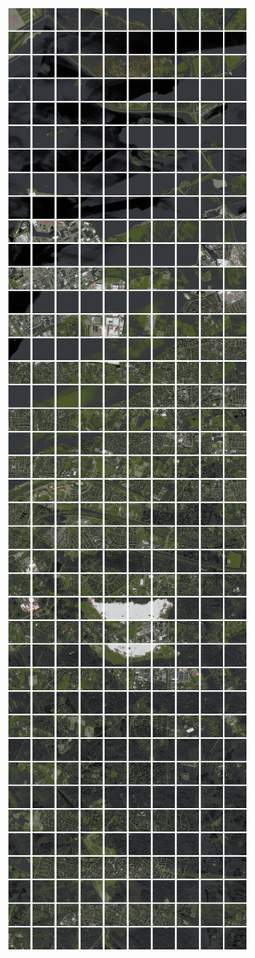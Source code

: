 <html>
<div>
<img src="https://github.com/HakkaTjakka/NL_TILE_MAP/blob/main/18/628/-1050/r.6280.-10500.png" height="44" width="44">
<img src="https://github.com/HakkaTjakka/NL_TILE_MAP/blob/main/18/628/-1050/r.6281.-10500.png" height="44" width="44">
<img src="https://github.com/HakkaTjakka/NL_TILE_MAP/blob/main/18/628/-1050/r.6282.-10500.png" height="44" width="44">
<img src="https://github.com/HakkaTjakka/NL_TILE_MAP/blob/main/18/628/-1050/r.6283.-10500.png" height="44" width="44">
<img src="https://github.com/HakkaTjakka/NL_TILE_MAP/blob/main/18/628/-1050/r.6284.-10500.png" height="44" width="44">
<img src="https://github.com/HakkaTjakka/NL_TILE_MAP/blob/main/18/628/-1050/r.6285.-10500.png" height="44" width="44">
<img src="https://github.com/HakkaTjakka/NL_TILE_MAP/blob/main/18/628/-1050/r.6286.-10500.png" height="44" width="44">
<img src="https://github.com/HakkaTjakka/NL_TILE_MAP/blob/main/18/628/-1050/r.6287.-10500.png" height="44" width="44">
<img src="https://github.com/HakkaTjakka/NL_TILE_MAP/blob/main/18/628/-1050/r.6288.-10500.png" height="44" width="44">
<img src="https://github.com/HakkaTjakka/NL_TILE_MAP/blob/main/18/628/-1050/r.6289.-10500.png" height="44" width="44">
<img src="https://github.com/HakkaTjakka/NL_TILE_MAP/blob/main/18/629/-1050/r.6290.-10500.png" height="44" width="44">
<img src="https://github.com/HakkaTjakka/NL_TILE_MAP/blob/main/18/629/-1050/r.6291.-10500.png" height="44" width="44">
<img src="https://github.com/HakkaTjakka/NL_TILE_MAP/blob/main/18/629/-1050/r.6292.-10500.png" height="44" width="44">
<img src="https://github.com/HakkaTjakka/NL_TILE_MAP/blob/main/18/629/-1050/r.6293.-10500.png" height="44" width="44">
<img src="https://github.com/HakkaTjakka/NL_TILE_MAP/blob/main/18/629/-1050/r.6294.-10500.png" height="44" width="44">
<img src="https://github.com/HakkaTjakka/NL_TILE_MAP/blob/main/18/629/-1050/r.6295.-10500.png" height="44" width="44">
<img src="https://github.com/HakkaTjakka/NL_TILE_MAP/blob/main/18/629/-1050/r.6296.-10500.png" height="44" width="44">
<img src="https://github.com/HakkaTjakka/NL_TILE_MAP/blob/main/18/629/-1050/r.6297.-10500.png" height="44" width="44">
<img src="https://github.com/HakkaTjakka/NL_TILE_MAP/blob/main/18/629/-1050/r.6298.-10500.png" height="44" width="44">
<img src="https://github.com/HakkaTjakka/NL_TILE_MAP/blob/main/18/629/-1050/r.6299.-10500.png" height="44" width="44">
<br>
<img src="https://github.com/HakkaTjakka/NL_TILE_MAP/blob/main/18/628/-1050/r.6280.-10499.png" height="44" width="44">
<img src="https://github.com/HakkaTjakka/NL_TILE_MAP/blob/main/18/628/-1050/r.6281.-10499.png" height="44" width="44">
<img src="https://github.com/HakkaTjakka/NL_TILE_MAP/blob/main/18/628/-1050/r.6282.-10499.png" height="44" width="44">
<img src="https://github.com/HakkaTjakka/NL_TILE_MAP/blob/main/18/628/-1050/r.6283.-10499.png" height="44" width="44">
<img src="https://github.com/HakkaTjakka/NL_TILE_MAP/blob/main/18/628/-1050/r.6284.-10499.png" height="44" width="44">
<img src="https://github.com/HakkaTjakka/NL_TILE_MAP/blob/main/18/628/-1050/r.6285.-10499.png" height="44" width="44">
<img src="https://github.com/HakkaTjakka/NL_TILE_MAP/blob/main/18/628/-1050/r.6286.-10499.png" height="44" width="44">
<img src="https://github.com/HakkaTjakka/NL_TILE_MAP/blob/main/18/628/-1050/r.6287.-10499.png" height="44" width="44">
<img src="https://github.com/HakkaTjakka/NL_TILE_MAP/blob/main/18/628/-1050/r.6288.-10499.png" height="44" width="44">
<img src="https://github.com/HakkaTjakka/NL_TILE_MAP/blob/main/18/628/-1050/r.6289.-10499.png" height="44" width="44">
<img src="https://github.com/HakkaTjakka/NL_TILE_MAP/blob/main/18/629/-1050/r.6290.-10499.png" height="44" width="44">
<img src="https://github.com/HakkaTjakka/NL_TILE_MAP/blob/main/18/629/-1050/r.6291.-10499.png" height="44" width="44">
<img src="https://github.com/HakkaTjakka/NL_TILE_MAP/blob/main/18/629/-1050/r.6292.-10499.png" height="44" width="44">
<img src="https://github.com/HakkaTjakka/NL_TILE_MAP/blob/main/18/629/-1050/r.6293.-10499.png" height="44" width="44">
<img src="https://github.com/HakkaTjakka/NL_TILE_MAP/blob/main/18/629/-1050/r.6294.-10499.png" height="44" width="44">
<img src="https://github.com/HakkaTjakka/NL_TILE_MAP/blob/main/18/629/-1050/r.6295.-10499.png" height="44" width="44">
<img src="https://github.com/HakkaTjakka/NL_TILE_MAP/blob/main/18/629/-1050/r.6296.-10499.png" height="44" width="44">
<img src="https://github.com/HakkaTjakka/NL_TILE_MAP/blob/main/18/629/-1050/r.6297.-10499.png" height="44" width="44">
<img src="https://github.com/HakkaTjakka/NL_TILE_MAP/blob/main/18/629/-1050/r.6298.-10499.png" height="44" width="44">
<img src="https://github.com/HakkaTjakka/NL_TILE_MAP/blob/main/18/629/-1050/r.6299.-10499.png" height="44" width="44">
<br>
<img src="https://github.com/HakkaTjakka/NL_TILE_MAP/blob/main/18/628/-1050/r.6280.-10498.png" height="44" width="44">
<img src="https://github.com/HakkaTjakka/NL_TILE_MAP/blob/main/18/628/-1050/r.6281.-10498.png" height="44" width="44">
<img src="https://github.com/HakkaTjakka/NL_TILE_MAP/blob/main/18/628/-1050/r.6282.-10498.png" height="44" width="44">
<img src="https://github.com/HakkaTjakka/NL_TILE_MAP/blob/main/18/628/-1050/r.6283.-10498.png" height="44" width="44">
<img src="https://github.com/HakkaTjakka/NL_TILE_MAP/blob/main/18/628/-1050/r.6284.-10498.png" height="44" width="44">
<img src="https://github.com/HakkaTjakka/NL_TILE_MAP/blob/main/18/628/-1050/r.6285.-10498.png" height="44" width="44">
<img src="https://github.com/HakkaTjakka/NL_TILE_MAP/blob/main/18/628/-1050/r.6286.-10498.png" height="44" width="44">
<img src="https://github.com/HakkaTjakka/NL_TILE_MAP/blob/main/18/628/-1050/r.6287.-10498.png" height="44" width="44">
<img src="https://github.com/HakkaTjakka/NL_TILE_MAP/blob/main/18/628/-1050/r.6288.-10498.png" height="44" width="44">
<img src="https://github.com/HakkaTjakka/NL_TILE_MAP/blob/main/18/628/-1050/r.6289.-10498.png" height="44" width="44">
<img src="https://github.com/HakkaTjakka/NL_TILE_MAP/blob/main/18/629/-1050/r.6290.-10498.png" height="44" width="44">
<img src="https://github.com/HakkaTjakka/NL_TILE_MAP/blob/main/18/629/-1050/r.6291.-10498.png" height="44" width="44">
<img src="https://github.com/HakkaTjakka/NL_TILE_MAP/blob/main/18/629/-1050/r.6292.-10498.png" height="44" width="44">
<img src="https://github.com/HakkaTjakka/NL_TILE_MAP/blob/main/18/629/-1050/r.6293.-10498.png" height="44" width="44">
<img src="https://github.com/HakkaTjakka/NL_TILE_MAP/blob/main/18/629/-1050/r.6294.-10498.png" height="44" width="44">
<img src="https://github.com/HakkaTjakka/NL_TILE_MAP/blob/main/18/629/-1050/r.6295.-10498.png" height="44" width="44">
<img src="https://github.com/HakkaTjakka/NL_TILE_MAP/blob/main/18/629/-1050/r.6296.-10498.png" height="44" width="44">
<img src="https://github.com/HakkaTjakka/NL_TILE_MAP/blob/main/18/629/-1050/r.6297.-10498.png" height="44" width="44">
<img src="https://github.com/HakkaTjakka/NL_TILE_MAP/blob/main/18/629/-1050/r.6298.-10498.png" height="44" width="44">
<img src="https://github.com/HakkaTjakka/NL_TILE_MAP/blob/main/18/629/-1050/r.6299.-10498.png" height="44" width="44">
<br>
<img src="https://github.com/HakkaTjakka/NL_TILE_MAP/blob/main/18/628/-1050/r.6280.-10497.png" height="44" width="44">
<img src="https://github.com/HakkaTjakka/NL_TILE_MAP/blob/main/18/628/-1050/r.6281.-10497.png" height="44" width="44">
<img src="https://github.com/HakkaTjakka/NL_TILE_MAP/blob/main/18/628/-1050/r.6282.-10497.png" height="44" width="44">
<img src="https://github.com/HakkaTjakka/NL_TILE_MAP/blob/main/18/628/-1050/r.6283.-10497.png" height="44" width="44">
<img src="https://github.com/HakkaTjakka/NL_TILE_MAP/blob/main/18/628/-1050/r.6284.-10497.png" height="44" width="44">
<img src="https://github.com/HakkaTjakka/NL_TILE_MAP/blob/main/18/628/-1050/r.6285.-10497.png" height="44" width="44">
<img src="https://github.com/HakkaTjakka/NL_TILE_MAP/blob/main/18/628/-1050/r.6286.-10497.png" height="44" width="44">
<img src="https://github.com/HakkaTjakka/NL_TILE_MAP/blob/main/18/628/-1050/r.6287.-10497.png" height="44" width="44">
<img src="https://github.com/HakkaTjakka/NL_TILE_MAP/blob/main/18/628/-1050/r.6288.-10497.png" height="44" width="44">
<img src="https://github.com/HakkaTjakka/NL_TILE_MAP/blob/main/18/628/-1050/r.6289.-10497.png" height="44" width="44">
<img src="https://github.com/HakkaTjakka/NL_TILE_MAP/blob/main/18/629/-1050/r.6290.-10497.png" height="44" width="44">
<img src="https://github.com/HakkaTjakka/NL_TILE_MAP/blob/main/18/629/-1050/r.6291.-10497.png" height="44" width="44">
<img src="https://github.com/HakkaTjakka/NL_TILE_MAP/blob/main/18/629/-1050/r.6292.-10497.png" height="44" width="44">
<img src="https://github.com/HakkaTjakka/NL_TILE_MAP/blob/main/18/629/-1050/r.6293.-10497.png" height="44" width="44">
<img src="https://github.com/HakkaTjakka/NL_TILE_MAP/blob/main/18/629/-1050/r.6294.-10497.png" height="44" width="44">
<img src="https://github.com/HakkaTjakka/NL_TILE_MAP/blob/main/18/629/-1050/r.6295.-10497.png" height="44" width="44">
<img src="https://github.com/HakkaTjakka/NL_TILE_MAP/blob/main/18/629/-1050/r.6296.-10497.png" height="44" width="44">
<img src="https://github.com/HakkaTjakka/NL_TILE_MAP/blob/main/18/629/-1050/r.6297.-10497.png" height="44" width="44">
<img src="https://github.com/HakkaTjakka/NL_TILE_MAP/blob/main/18/629/-1050/r.6298.-10497.png" height="44" width="44">
<img src="https://github.com/HakkaTjakka/NL_TILE_MAP/blob/main/18/629/-1050/r.6299.-10497.png" height="44" width="44">
<br>
<img src="https://github.com/HakkaTjakka/NL_TILE_MAP/blob/main/18/628/-1050/r.6280.-10496.png" height="44" width="44">
<img src="https://github.com/HakkaTjakka/NL_TILE_MAP/blob/main/18/628/-1050/r.6281.-10496.png" height="44" width="44">
<img src="https://github.com/HakkaTjakka/NL_TILE_MAP/blob/main/18/628/-1050/r.6282.-10496.png" height="44" width="44">
<img src="https://github.com/HakkaTjakka/NL_TILE_MAP/blob/main/18/628/-1050/r.6283.-10496.png" height="44" width="44">
<img src="https://github.com/HakkaTjakka/NL_TILE_MAP/blob/main/18/628/-1050/r.6284.-10496.png" height="44" width="44">
<img src="https://github.com/HakkaTjakka/NL_TILE_MAP/blob/main/18/628/-1050/r.6285.-10496.png" height="44" width="44">
<img src="https://github.com/HakkaTjakka/NL_TILE_MAP/blob/main/18/628/-1050/r.6286.-10496.png" height="44" width="44">
<img src="https://github.com/HakkaTjakka/NL_TILE_MAP/blob/main/18/628/-1050/r.6287.-10496.png" height="44" width="44">
<img src="https://github.com/HakkaTjakka/NL_TILE_MAP/blob/main/18/628/-1050/r.6288.-10496.png" height="44" width="44">
<img src="https://github.com/HakkaTjakka/NL_TILE_MAP/blob/main/18/628/-1050/r.6289.-10496.png" height="44" width="44">
<img src="https://github.com/HakkaTjakka/NL_TILE_MAP/blob/main/18/629/-1050/r.6290.-10496.png" height="44" width="44">
<img src="https://github.com/HakkaTjakka/NL_TILE_MAP/blob/main/18/629/-1050/r.6291.-10496.png" height="44" width="44">
<img src="https://github.com/HakkaTjakka/NL_TILE_MAP/blob/main/18/629/-1050/r.6292.-10496.png" height="44" width="44">
<img src="https://github.com/HakkaTjakka/NL_TILE_MAP/blob/main/18/629/-1050/r.6293.-10496.png" height="44" width="44">
<img src="https://github.com/HakkaTjakka/NL_TILE_MAP/blob/main/18/629/-1050/r.6294.-10496.png" height="44" width="44">
<img src="https://github.com/HakkaTjakka/NL_TILE_MAP/blob/main/18/629/-1050/r.6295.-10496.png" height="44" width="44">
<img src="https://github.com/HakkaTjakka/NL_TILE_MAP/blob/main/18/629/-1050/r.6296.-10496.png" height="44" width="44">
<img src="https://github.com/HakkaTjakka/NL_TILE_MAP/blob/main/18/629/-1050/r.6297.-10496.png" height="44" width="44">
<img src="https://github.com/HakkaTjakka/NL_TILE_MAP/blob/main/18/629/-1050/r.6298.-10496.png" height="44" width="44">
<img src="https://github.com/HakkaTjakka/NL_TILE_MAP/blob/main/18/629/-1050/r.6299.-10496.png" height="44" width="44">
<br>
<img src="https://github.com/HakkaTjakka/NL_TILE_MAP/blob/main/18/628/-1050/r.6280.-10495.png" height="44" width="44">
<img src="https://github.com/HakkaTjakka/NL_TILE_MAP/blob/main/18/628/-1050/r.6281.-10495.png" height="44" width="44">
<img src="https://github.com/HakkaTjakka/NL_TILE_MAP/blob/main/18/628/-1050/r.6282.-10495.png" height="44" width="44">
<img src="https://github.com/HakkaTjakka/NL_TILE_MAP/blob/main/18/628/-1050/r.6283.-10495.png" height="44" width="44">
<img src="https://github.com/HakkaTjakka/NL_TILE_MAP/blob/main/18/628/-1050/r.6284.-10495.png" height="44" width="44">
<img src="https://github.com/HakkaTjakka/NL_TILE_MAP/blob/main/18/628/-1050/r.6285.-10495.png" height="44" width="44">
<img src="https://github.com/HakkaTjakka/NL_TILE_MAP/blob/main/18/628/-1050/r.6286.-10495.png" height="44" width="44">
<img src="https://github.com/HakkaTjakka/NL_TILE_MAP/blob/main/18/628/-1050/r.6287.-10495.png" height="44" width="44">
<img src="https://github.com/HakkaTjakka/NL_TILE_MAP/blob/main/18/628/-1050/r.6288.-10495.png" height="44" width="44">
<img src="https://github.com/HakkaTjakka/NL_TILE_MAP/blob/main/18/628/-1050/r.6289.-10495.png" height="44" width="44">
<img src="https://github.com/HakkaTjakka/NL_TILE_MAP/blob/main/18/629/-1050/r.6290.-10495.png" height="44" width="44">
<img src="https://github.com/HakkaTjakka/NL_TILE_MAP/blob/main/18/629/-1050/r.6291.-10495.png" height="44" width="44">
<img src="https://github.com/HakkaTjakka/NL_TILE_MAP/blob/main/18/629/-1050/r.6292.-10495.png" height="44" width="44">
<img src="https://github.com/HakkaTjakka/NL_TILE_MAP/blob/main/18/629/-1050/r.6293.-10495.png" height="44" width="44">
<img src="https://github.com/HakkaTjakka/NL_TILE_MAP/blob/main/18/629/-1050/r.6294.-10495.png" height="44" width="44">
<img src="https://github.com/HakkaTjakka/NL_TILE_MAP/blob/main/18/629/-1050/r.6295.-10495.png" height="44" width="44">
<img src="https://github.com/HakkaTjakka/NL_TILE_MAP/blob/main/18/629/-1050/r.6296.-10495.png" height="44" width="44">
<img src="https://github.com/HakkaTjakka/NL_TILE_MAP/blob/main/18/629/-1050/r.6297.-10495.png" height="44" width="44">
<img src="https://github.com/HakkaTjakka/NL_TILE_MAP/blob/main/18/629/-1050/r.6298.-10495.png" height="44" width="44">
<img src="https://github.com/HakkaTjakka/NL_TILE_MAP/blob/main/18/629/-1050/r.6299.-10495.png" height="44" width="44">
<br>
<img src="https://github.com/HakkaTjakka/NL_TILE_MAP/blob/main/18/628/-1050/r.6280.-10494.png" height="44" width="44">
<img src="https://github.com/HakkaTjakka/NL_TILE_MAP/blob/main/18/628/-1050/r.6281.-10494.png" height="44" width="44">
<img src="https://github.com/HakkaTjakka/NL_TILE_MAP/blob/main/18/628/-1050/r.6282.-10494.png" height="44" width="44">
<img src="https://github.com/HakkaTjakka/NL_TILE_MAP/blob/main/18/628/-1050/r.6283.-10494.png" height="44" width="44">
<img src="https://github.com/HakkaTjakka/NL_TILE_MAP/blob/main/18/628/-1050/r.6284.-10494.png" height="44" width="44">
<img src="https://github.com/HakkaTjakka/NL_TILE_MAP/blob/main/18/628/-1050/r.6285.-10494.png" height="44" width="44">
<img src="https://github.com/HakkaTjakka/NL_TILE_MAP/blob/main/18/628/-1050/r.6286.-10494.png" height="44" width="44">
<img src="https://github.com/HakkaTjakka/NL_TILE_MAP/blob/main/18/628/-1050/r.6287.-10494.png" height="44" width="44">
<img src="https://github.com/HakkaTjakka/NL_TILE_MAP/blob/main/18/628/-1050/r.6288.-10494.png" height="44" width="44">
<img src="https://github.com/HakkaTjakka/NL_TILE_MAP/blob/main/18/628/-1050/r.6289.-10494.png" height="44" width="44">
<img src="https://github.com/HakkaTjakka/NL_TILE_MAP/blob/main/18/629/-1050/r.6290.-10494.png" height="44" width="44">
<img src="https://github.com/HakkaTjakka/NL_TILE_MAP/blob/main/18/629/-1050/r.6291.-10494.png" height="44" width="44">
<img src="https://github.com/HakkaTjakka/NL_TILE_MAP/blob/main/18/629/-1050/r.6292.-10494.png" height="44" width="44">
<img src="https://github.com/HakkaTjakka/NL_TILE_MAP/blob/main/18/629/-1050/r.6293.-10494.png" height="44" width="44">
<img src="https://github.com/HakkaTjakka/NL_TILE_MAP/blob/main/18/629/-1050/r.6294.-10494.png" height="44" width="44">
<img src="https://github.com/HakkaTjakka/NL_TILE_MAP/blob/main/18/629/-1050/r.6295.-10494.png" height="44" width="44">
<img src="https://github.com/HakkaTjakka/NL_TILE_MAP/blob/main/18/629/-1050/r.6296.-10494.png" height="44" width="44">
<img src="https://github.com/HakkaTjakka/NL_TILE_MAP/blob/main/18/629/-1050/r.6297.-10494.png" height="44" width="44">
<img src="https://github.com/HakkaTjakka/NL_TILE_MAP/blob/main/18/629/-1050/r.6298.-10494.png" height="44" width="44">
<img src="https://github.com/HakkaTjakka/NL_TILE_MAP/blob/main/18/629/-1050/r.6299.-10494.png" height="44" width="44">
<br>
<img src="https://github.com/HakkaTjakka/NL_TILE_MAP/blob/main/18/628/-1050/r.6280.-10493.png" height="44" width="44">
<img src="https://github.com/HakkaTjakka/NL_TILE_MAP/blob/main/18/628/-1050/r.6281.-10493.png" height="44" width="44">
<img src="https://github.com/HakkaTjakka/NL_TILE_MAP/blob/main/18/628/-1050/r.6282.-10493.png" height="44" width="44">
<img src="https://github.com/HakkaTjakka/NL_TILE_MAP/blob/main/18/628/-1050/r.6283.-10493.png" height="44" width="44">
<img src="https://github.com/HakkaTjakka/NL_TILE_MAP/blob/main/18/628/-1050/r.6284.-10493.png" height="44" width="44">
<img src="https://github.com/HakkaTjakka/NL_TILE_MAP/blob/main/18/628/-1050/r.6285.-10493.png" height="44" width="44">
<img src="https://github.com/HakkaTjakka/NL_TILE_MAP/blob/main/18/628/-1050/r.6286.-10493.png" height="44" width="44">
<img src="https://github.com/HakkaTjakka/NL_TILE_MAP/blob/main/18/628/-1050/r.6287.-10493.png" height="44" width="44">
<img src="https://github.com/HakkaTjakka/NL_TILE_MAP/blob/main/18/628/-1050/r.6288.-10493.png" height="44" width="44">
<img src="https://github.com/HakkaTjakka/NL_TILE_MAP/blob/main/18/628/-1050/r.6289.-10493.png" height="44" width="44">
<img src="https://github.com/HakkaTjakka/NL_TILE_MAP/blob/main/18/629/-1050/r.6290.-10493.png" height="44" width="44">
<img src="https://github.com/HakkaTjakka/NL_TILE_MAP/blob/main/18/629/-1050/r.6291.-10493.png" height="44" width="44">
<img src="https://github.com/HakkaTjakka/NL_TILE_MAP/blob/main/18/629/-1050/r.6292.-10493.png" height="44" width="44">
<img src="https://github.com/HakkaTjakka/NL_TILE_MAP/blob/main/18/629/-1050/r.6293.-10493.png" height="44" width="44">
<img src="https://github.com/HakkaTjakka/NL_TILE_MAP/blob/main/18/629/-1050/r.6294.-10493.png" height="44" width="44">
<img src="https://github.com/HakkaTjakka/NL_TILE_MAP/blob/main/18/629/-1050/r.6295.-10493.png" height="44" width="44">
<img src="https://github.com/HakkaTjakka/NL_TILE_MAP/blob/main/18/629/-1050/r.6296.-10493.png" height="44" width="44">
<img src="https://github.com/HakkaTjakka/NL_TILE_MAP/blob/main/18/629/-1050/r.6297.-10493.png" height="44" width="44">
<img src="https://github.com/HakkaTjakka/NL_TILE_MAP/blob/main/18/629/-1050/r.6298.-10493.png" height="44" width="44">
<img src="https://github.com/HakkaTjakka/NL_TILE_MAP/blob/main/18/629/-1050/r.6299.-10493.png" height="44" width="44">
<br>
<img src="https://github.com/HakkaTjakka/NL_TILE_MAP/blob/main/18/628/-1050/r.6280.-10492.png" height="44" width="44">
<img src="https://github.com/HakkaTjakka/NL_TILE_MAP/blob/main/18/628/-1050/r.6281.-10492.png" height="44" width="44">
<img src="https://github.com/HakkaTjakka/NL_TILE_MAP/blob/main/18/628/-1050/r.6282.-10492.png" height="44" width="44">
<img src="https://github.com/HakkaTjakka/NL_TILE_MAP/blob/main/18/628/-1050/r.6283.-10492.png" height="44" width="44">
<img src="https://github.com/HakkaTjakka/NL_TILE_MAP/blob/main/18/628/-1050/r.6284.-10492.png" height="44" width="44">
<img src="https://github.com/HakkaTjakka/NL_TILE_MAP/blob/main/18/628/-1050/r.6285.-10492.png" height="44" width="44">
<img src="https://github.com/HakkaTjakka/NL_TILE_MAP/blob/main/18/628/-1050/r.6286.-10492.png" height="44" width="44">
<img src="https://github.com/HakkaTjakka/NL_TILE_MAP/blob/main/18/628/-1050/r.6287.-10492.png" height="44" width="44">
<img src="https://github.com/HakkaTjakka/NL_TILE_MAP/blob/main/18/628/-1050/r.6288.-10492.png" height="44" width="44">
<img src="https://github.com/HakkaTjakka/NL_TILE_MAP/blob/main/18/628/-1050/r.6289.-10492.png" height="44" width="44">
<img src="https://github.com/HakkaTjakka/NL_TILE_MAP/blob/main/18/629/-1050/r.6290.-10492.png" height="44" width="44">
<img src="https://github.com/HakkaTjakka/NL_TILE_MAP/blob/main/18/629/-1050/r.6291.-10492.png" height="44" width="44">
<img src="https://github.com/HakkaTjakka/NL_TILE_MAP/blob/main/18/629/-1050/r.6292.-10492.png" height="44" width="44">
<img src="https://github.com/HakkaTjakka/NL_TILE_MAP/blob/main/18/629/-1050/r.6293.-10492.png" height="44" width="44">
<img src="https://github.com/HakkaTjakka/NL_TILE_MAP/blob/main/18/629/-1050/r.6294.-10492.png" height="44" width="44">
<img src="https://github.com/HakkaTjakka/NL_TILE_MAP/blob/main/18/629/-1050/r.6295.-10492.png" height="44" width="44">
<img src="https://github.com/HakkaTjakka/NL_TILE_MAP/blob/main/18/629/-1050/r.6296.-10492.png" height="44" width="44">
<img src="https://github.com/HakkaTjakka/NL_TILE_MAP/blob/main/18/629/-1050/r.6297.-10492.png" height="44" width="44">
<img src="https://github.com/HakkaTjakka/NL_TILE_MAP/blob/main/18/629/-1050/r.6298.-10492.png" height="44" width="44">
<img src="https://github.com/HakkaTjakka/NL_TILE_MAP/blob/main/18/629/-1050/r.6299.-10492.png" height="44" width="44">
<br>
<img src="https://github.com/HakkaTjakka/NL_TILE_MAP/blob/main/18/628/-1050/r.6280.-10491.png" height="44" width="44">
<img src="https://github.com/HakkaTjakka/NL_TILE_MAP/blob/main/18/628/-1050/r.6281.-10491.png" height="44" width="44">
<img src="https://github.com/HakkaTjakka/NL_TILE_MAP/blob/main/18/628/-1050/r.6282.-10491.png" height="44" width="44">
<img src="https://github.com/HakkaTjakka/NL_TILE_MAP/blob/main/18/628/-1050/r.6283.-10491.png" height="44" width="44">
<img src="https://github.com/HakkaTjakka/NL_TILE_MAP/blob/main/18/628/-1050/r.6284.-10491.png" height="44" width="44">
<img src="https://github.com/HakkaTjakka/NL_TILE_MAP/blob/main/18/628/-1050/r.6285.-10491.png" height="44" width="44">
<img src="https://github.com/HakkaTjakka/NL_TILE_MAP/blob/main/18/628/-1050/r.6286.-10491.png" height="44" width="44">
<img src="https://github.com/HakkaTjakka/NL_TILE_MAP/blob/main/18/628/-1050/r.6287.-10491.png" height="44" width="44">
<img src="https://github.com/HakkaTjakka/NL_TILE_MAP/blob/main/18/628/-1050/r.6288.-10491.png" height="44" width="44">
<img src="https://github.com/HakkaTjakka/NL_TILE_MAP/blob/main/18/628/-1050/r.6289.-10491.png" height="44" width="44">
<img src="https://github.com/HakkaTjakka/NL_TILE_MAP/blob/main/18/629/-1050/r.6290.-10491.png" height="44" width="44">
<img src="https://github.com/HakkaTjakka/NL_TILE_MAP/blob/main/18/629/-1050/r.6291.-10491.png" height="44" width="44">
<img src="https://github.com/HakkaTjakka/NL_TILE_MAP/blob/main/18/629/-1050/r.6292.-10491.png" height="44" width="44">
<img src="https://github.com/HakkaTjakka/NL_TILE_MAP/blob/main/18/629/-1050/r.6293.-10491.png" height="44" width="44">
<img src="https://github.com/HakkaTjakka/NL_TILE_MAP/blob/main/18/629/-1050/r.6294.-10491.png" height="44" width="44">
<img src="https://github.com/HakkaTjakka/NL_TILE_MAP/blob/main/18/629/-1050/r.6295.-10491.png" height="44" width="44">
<img src="https://github.com/HakkaTjakka/NL_TILE_MAP/blob/main/18/629/-1050/r.6296.-10491.png" height="44" width="44">
<img src="https://github.com/HakkaTjakka/NL_TILE_MAP/blob/main/18/629/-1050/r.6297.-10491.png" height="44" width="44">
<img src="https://github.com/HakkaTjakka/NL_TILE_MAP/blob/main/18/629/-1050/r.6298.-10491.png" height="44" width="44">
<img src="https://github.com/HakkaTjakka/NL_TILE_MAP/blob/main/18/629/-1050/r.6299.-10491.png" height="44" width="44">
<br>
<img src="https://github.com/HakkaTjakka/NL_TILE_MAP/blob/main/18/628/-1049/r.6280.-10490.png" height="44" width="44">
<img src="https://github.com/HakkaTjakka/NL_TILE_MAP/blob/main/18/628/-1049/r.6281.-10490.png" height="44" width="44">
<img src="https://github.com/HakkaTjakka/NL_TILE_MAP/blob/main/18/628/-1049/r.6282.-10490.png" height="44" width="44">
<img src="https://github.com/HakkaTjakka/NL_TILE_MAP/blob/main/18/628/-1049/r.6283.-10490.png" height="44" width="44">
<img src="https://github.com/HakkaTjakka/NL_TILE_MAP/blob/main/18/628/-1049/r.6284.-10490.png" height="44" width="44">
<img src="https://github.com/HakkaTjakka/NL_TILE_MAP/blob/main/18/628/-1049/r.6285.-10490.png" height="44" width="44">
<img src="https://github.com/HakkaTjakka/NL_TILE_MAP/blob/main/18/628/-1049/r.6286.-10490.png" height="44" width="44">
<img src="https://github.com/HakkaTjakka/NL_TILE_MAP/blob/main/18/628/-1049/r.6287.-10490.png" height="44" width="44">
<img src="https://github.com/HakkaTjakka/NL_TILE_MAP/blob/main/18/628/-1049/r.6288.-10490.png" height="44" width="44">
<img src="https://github.com/HakkaTjakka/NL_TILE_MAP/blob/main/18/628/-1049/r.6289.-10490.png" height="44" width="44">
<img src="https://github.com/HakkaTjakka/NL_TILE_MAP/blob/main/18/629/-1049/r.6290.-10490.png" height="44" width="44">
<img src="https://github.com/HakkaTjakka/NL_TILE_MAP/blob/main/18/629/-1049/r.6291.-10490.png" height="44" width="44">
<img src="https://github.com/HakkaTjakka/NL_TILE_MAP/blob/main/18/629/-1049/r.6292.-10490.png" height="44" width="44">
<img src="https://github.com/HakkaTjakka/NL_TILE_MAP/blob/main/18/629/-1049/r.6293.-10490.png" height="44" width="44">
<img src="https://github.com/HakkaTjakka/NL_TILE_MAP/blob/main/18/629/-1049/r.6294.-10490.png" height="44" width="44">
<img src="https://github.com/HakkaTjakka/NL_TILE_MAP/blob/main/18/629/-1049/r.6295.-10490.png" height="44" width="44">
<img src="https://github.com/HakkaTjakka/NL_TILE_MAP/blob/main/18/629/-1049/r.6296.-10490.png" height="44" width="44">
<img src="https://github.com/HakkaTjakka/NL_TILE_MAP/blob/main/18/629/-1049/r.6297.-10490.png" height="44" width="44">
<img src="https://github.com/HakkaTjakka/NL_TILE_MAP/blob/main/18/629/-1049/r.6298.-10490.png" height="44" width="44">
<img src="https://github.com/HakkaTjakka/NL_TILE_MAP/blob/main/18/629/-1049/r.6299.-10490.png" height="44" width="44">
<br>
<img src="https://github.com/HakkaTjakka/NL_TILE_MAP/blob/main/18/628/-1049/r.6280.-10489.png" height="44" width="44">
<img src="https://github.com/HakkaTjakka/NL_TILE_MAP/blob/main/18/628/-1049/r.6281.-10489.png" height="44" width="44">
<img src="https://github.com/HakkaTjakka/NL_TILE_MAP/blob/main/18/628/-1049/r.6282.-10489.png" height="44" width="44">
<img src="https://github.com/HakkaTjakka/NL_TILE_MAP/blob/main/18/628/-1049/r.6283.-10489.png" height="44" width="44">
<img src="https://github.com/HakkaTjakka/NL_TILE_MAP/blob/main/18/628/-1049/r.6284.-10489.png" height="44" width="44">
<img src="https://github.com/HakkaTjakka/NL_TILE_MAP/blob/main/18/628/-1049/r.6285.-10489.png" height="44" width="44">
<img src="https://github.com/HakkaTjakka/NL_TILE_MAP/blob/main/18/628/-1049/r.6286.-10489.png" height="44" width="44">
<img src="https://github.com/HakkaTjakka/NL_TILE_MAP/blob/main/18/628/-1049/r.6287.-10489.png" height="44" width="44">
<img src="https://github.com/HakkaTjakka/NL_TILE_MAP/blob/main/18/628/-1049/r.6288.-10489.png" height="44" width="44">
<img src="https://github.com/HakkaTjakka/NL_TILE_MAP/blob/main/18/628/-1049/r.6289.-10489.png" height="44" width="44">
<img src="https://github.com/HakkaTjakka/NL_TILE_MAP/blob/main/18/629/-1049/r.6290.-10489.png" height="44" width="44">
<img src="https://github.com/HakkaTjakka/NL_TILE_MAP/blob/main/18/629/-1049/r.6291.-10489.png" height="44" width="44">
<img src="https://github.com/HakkaTjakka/NL_TILE_MAP/blob/main/18/629/-1049/r.6292.-10489.png" height="44" width="44">
<img src="https://github.com/HakkaTjakka/NL_TILE_MAP/blob/main/18/629/-1049/r.6293.-10489.png" height="44" width="44">
<img src="https://github.com/HakkaTjakka/NL_TILE_MAP/blob/main/18/629/-1049/r.6294.-10489.png" height="44" width="44">
<img src="https://github.com/HakkaTjakka/NL_TILE_MAP/blob/main/18/629/-1049/r.6295.-10489.png" height="44" width="44">
<img src="https://github.com/HakkaTjakka/NL_TILE_MAP/blob/main/18/629/-1049/r.6296.-10489.png" height="44" width="44">
<img src="https://github.com/HakkaTjakka/NL_TILE_MAP/blob/main/18/629/-1049/r.6297.-10489.png" height="44" width="44">
<img src="https://github.com/HakkaTjakka/NL_TILE_MAP/blob/main/18/629/-1049/r.6298.-10489.png" height="44" width="44">
<img src="https://github.com/HakkaTjakka/NL_TILE_MAP/blob/main/18/629/-1049/r.6299.-10489.png" height="44" width="44">
<br>
<img src="https://github.com/HakkaTjakka/NL_TILE_MAP/blob/main/18/628/-1049/r.6280.-10488.png" height="44" width="44">
<img src="https://github.com/HakkaTjakka/NL_TILE_MAP/blob/main/18/628/-1049/r.6281.-10488.png" height="44" width="44">
<img src="https://github.com/HakkaTjakka/NL_TILE_MAP/blob/main/18/628/-1049/r.6282.-10488.png" height="44" width="44">
<img src="https://github.com/HakkaTjakka/NL_TILE_MAP/blob/main/18/628/-1049/r.6283.-10488.png" height="44" width="44">
<img src="https://github.com/HakkaTjakka/NL_TILE_MAP/blob/main/18/628/-1049/r.6284.-10488.png" height="44" width="44">
<img src="https://github.com/HakkaTjakka/NL_TILE_MAP/blob/main/18/628/-1049/r.6285.-10488.png" height="44" width="44">
<img src="https://github.com/HakkaTjakka/NL_TILE_MAP/blob/main/18/628/-1049/r.6286.-10488.png" height="44" width="44">
<img src="https://github.com/HakkaTjakka/NL_TILE_MAP/blob/main/18/628/-1049/r.6287.-10488.png" height="44" width="44">
<img src="https://github.com/HakkaTjakka/NL_TILE_MAP/blob/main/18/628/-1049/r.6288.-10488.png" height="44" width="44">
<img src="https://github.com/HakkaTjakka/NL_TILE_MAP/blob/main/18/628/-1049/r.6289.-10488.png" height="44" width="44">
<img src="https://github.com/HakkaTjakka/NL_TILE_MAP/blob/main/18/629/-1049/r.6290.-10488.png" height="44" width="44">
<img src="https://github.com/HakkaTjakka/NL_TILE_MAP/blob/main/18/629/-1049/r.6291.-10488.png" height="44" width="44">
<img src="https://github.com/HakkaTjakka/NL_TILE_MAP/blob/main/18/629/-1049/r.6292.-10488.png" height="44" width="44">
<img src="https://github.com/HakkaTjakka/NL_TILE_MAP/blob/main/18/629/-1049/r.6293.-10488.png" height="44" width="44">
<img src="https://github.com/HakkaTjakka/NL_TILE_MAP/blob/main/18/629/-1049/r.6294.-10488.png" height="44" width="44">
<img src="https://github.com/HakkaTjakka/NL_TILE_MAP/blob/main/18/629/-1049/r.6295.-10488.png" height="44" width="44">
<img src="https://github.com/HakkaTjakka/NL_TILE_MAP/blob/main/18/629/-1049/r.6296.-10488.png" height="44" width="44">
<img src="https://github.com/HakkaTjakka/NL_TILE_MAP/blob/main/18/629/-1049/r.6297.-10488.png" height="44" width="44">
<img src="https://github.com/HakkaTjakka/NL_TILE_MAP/blob/main/18/629/-1049/r.6298.-10488.png" height="44" width="44">
<img src="https://github.com/HakkaTjakka/NL_TILE_MAP/blob/main/18/629/-1049/r.6299.-10488.png" height="44" width="44">
<br>
<img src="https://github.com/HakkaTjakka/NL_TILE_MAP/blob/main/18/628/-1049/r.6280.-10487.png" height="44" width="44">
<img src="https://github.com/HakkaTjakka/NL_TILE_MAP/blob/main/18/628/-1049/r.6281.-10487.png" height="44" width="44">
<img src="https://github.com/HakkaTjakka/NL_TILE_MAP/blob/main/18/628/-1049/r.6282.-10487.png" height="44" width="44">
<img src="https://github.com/HakkaTjakka/NL_TILE_MAP/blob/main/18/628/-1049/r.6283.-10487.png" height="44" width="44">
<img src="https://github.com/HakkaTjakka/NL_TILE_MAP/blob/main/18/628/-1049/r.6284.-10487.png" height="44" width="44">
<img src="https://github.com/HakkaTjakka/NL_TILE_MAP/blob/main/18/628/-1049/r.6285.-10487.png" height="44" width="44">
<img src="https://github.com/HakkaTjakka/NL_TILE_MAP/blob/main/18/628/-1049/r.6286.-10487.png" height="44" width="44">
<img src="https://github.com/HakkaTjakka/NL_TILE_MAP/blob/main/18/628/-1049/r.6287.-10487.png" height="44" width="44">
<img src="https://github.com/HakkaTjakka/NL_TILE_MAP/blob/main/18/628/-1049/r.6288.-10487.png" height="44" width="44">
<img src="https://github.com/HakkaTjakka/NL_TILE_MAP/blob/main/18/628/-1049/r.6289.-10487.png" height="44" width="44">
<img src="https://github.com/HakkaTjakka/NL_TILE_MAP/blob/main/18/629/-1049/r.6290.-10487.png" height="44" width="44">
<img src="https://github.com/HakkaTjakka/NL_TILE_MAP/blob/main/18/629/-1049/r.6291.-10487.png" height="44" width="44">
<img src="https://github.com/HakkaTjakka/NL_TILE_MAP/blob/main/18/629/-1049/r.6292.-10487.png" height="44" width="44">
<img src="https://github.com/HakkaTjakka/NL_TILE_MAP/blob/main/18/629/-1049/r.6293.-10487.png" height="44" width="44">
<img src="https://github.com/HakkaTjakka/NL_TILE_MAP/blob/main/18/629/-1049/r.6294.-10487.png" height="44" width="44">
<img src="https://github.com/HakkaTjakka/NL_TILE_MAP/blob/main/18/629/-1049/r.6295.-10487.png" height="44" width="44">
<img src="https://github.com/HakkaTjakka/NL_TILE_MAP/blob/main/18/629/-1049/r.6296.-10487.png" height="44" width="44">
<img src="https://github.com/HakkaTjakka/NL_TILE_MAP/blob/main/18/629/-1049/r.6297.-10487.png" height="44" width="44">
<img src="https://github.com/HakkaTjakka/NL_TILE_MAP/blob/main/18/629/-1049/r.6298.-10487.png" height="44" width="44">
<img src="https://github.com/HakkaTjakka/NL_TILE_MAP/blob/main/18/629/-1049/r.6299.-10487.png" height="44" width="44">
<br>
<img src="https://github.com/HakkaTjakka/NL_TILE_MAP/blob/main/18/628/-1049/r.6280.-10486.png" height="44" width="44">
<img src="https://github.com/HakkaTjakka/NL_TILE_MAP/blob/main/18/628/-1049/r.6281.-10486.png" height="44" width="44">
<img src="https://github.com/HakkaTjakka/NL_TILE_MAP/blob/main/18/628/-1049/r.6282.-10486.png" height="44" width="44">
<img src="https://github.com/HakkaTjakka/NL_TILE_MAP/blob/main/18/628/-1049/r.6283.-10486.png" height="44" width="44">
<img src="https://github.com/HakkaTjakka/NL_TILE_MAP/blob/main/18/628/-1049/r.6284.-10486.png" height="44" width="44">
<img src="https://github.com/HakkaTjakka/NL_TILE_MAP/blob/main/18/628/-1049/r.6285.-10486.png" height="44" width="44">
<img src="https://github.com/HakkaTjakka/NL_TILE_MAP/blob/main/18/628/-1049/r.6286.-10486.png" height="44" width="44">
<img src="https://github.com/HakkaTjakka/NL_TILE_MAP/blob/main/18/628/-1049/r.6287.-10486.png" height="44" width="44">
<img src="https://github.com/HakkaTjakka/NL_TILE_MAP/blob/main/18/628/-1049/r.6288.-10486.png" height="44" width="44">
<img src="https://github.com/HakkaTjakka/NL_TILE_MAP/blob/main/18/628/-1049/r.6289.-10486.png" height="44" width="44">
<img src="https://github.com/HakkaTjakka/NL_TILE_MAP/blob/main/18/629/-1049/r.6290.-10486.png" height="44" width="44">
<img src="https://github.com/HakkaTjakka/NL_TILE_MAP/blob/main/18/629/-1049/r.6291.-10486.png" height="44" width="44">
<img src="https://github.com/HakkaTjakka/NL_TILE_MAP/blob/main/18/629/-1049/r.6292.-10486.png" height="44" width="44">
<img src="https://github.com/HakkaTjakka/NL_TILE_MAP/blob/main/18/629/-1049/r.6293.-10486.png" height="44" width="44">
<img src="https://github.com/HakkaTjakka/NL_TILE_MAP/blob/main/18/629/-1049/r.6294.-10486.png" height="44" width="44">
<img src="https://github.com/HakkaTjakka/NL_TILE_MAP/blob/main/18/629/-1049/r.6295.-10486.png" height="44" width="44">
<img src="https://github.com/HakkaTjakka/NL_TILE_MAP/blob/main/18/629/-1049/r.6296.-10486.png" height="44" width="44">
<img src="https://github.com/HakkaTjakka/NL_TILE_MAP/blob/main/18/629/-1049/r.6297.-10486.png" height="44" width="44">
<img src="https://github.com/HakkaTjakka/NL_TILE_MAP/blob/main/18/629/-1049/r.6298.-10486.png" height="44" width="44">
<img src="https://github.com/HakkaTjakka/NL_TILE_MAP/blob/main/18/629/-1049/r.6299.-10486.png" height="44" width="44">
<br>
<img src="https://github.com/HakkaTjakka/NL_TILE_MAP/blob/main/18/628/-1049/r.6280.-10485.png" height="44" width="44">
<img src="https://github.com/HakkaTjakka/NL_TILE_MAP/blob/main/18/628/-1049/r.6281.-10485.png" height="44" width="44">
<img src="https://github.com/HakkaTjakka/NL_TILE_MAP/blob/main/18/628/-1049/r.6282.-10485.png" height="44" width="44">
<img src="https://github.com/HakkaTjakka/NL_TILE_MAP/blob/main/18/628/-1049/r.6283.-10485.png" height="44" width="44">
<img src="https://github.com/HakkaTjakka/NL_TILE_MAP/blob/main/18/628/-1049/r.6284.-10485.png" height="44" width="44">
<img src="https://github.com/HakkaTjakka/NL_TILE_MAP/blob/main/18/628/-1049/r.6285.-10485.png" height="44" width="44">
<img src="https://github.com/HakkaTjakka/NL_TILE_MAP/blob/main/18/628/-1049/r.6286.-10485.png" height="44" width="44">
<img src="https://github.com/HakkaTjakka/NL_TILE_MAP/blob/main/18/628/-1049/r.6287.-10485.png" height="44" width="44">
<img src="https://github.com/HakkaTjakka/NL_TILE_MAP/blob/main/18/628/-1049/r.6288.-10485.png" height="44" width="44">
<img src="https://github.com/HakkaTjakka/NL_TILE_MAP/blob/main/18/628/-1049/r.6289.-10485.png" height="44" width="44">
<img src="https://github.com/HakkaTjakka/NL_TILE_MAP/blob/main/18/629/-1049/r.6290.-10485.png" height="44" width="44">
<img src="https://github.com/HakkaTjakka/NL_TILE_MAP/blob/main/18/629/-1049/r.6291.-10485.png" height="44" width="44">
<img src="https://github.com/HakkaTjakka/NL_TILE_MAP/blob/main/18/629/-1049/r.6292.-10485.png" height="44" width="44">
<img src="https://github.com/HakkaTjakka/NL_TILE_MAP/blob/main/18/629/-1049/r.6293.-10485.png" height="44" width="44">
<img src="https://github.com/HakkaTjakka/NL_TILE_MAP/blob/main/18/629/-1049/r.6294.-10485.png" height="44" width="44">
<img src="https://github.com/HakkaTjakka/NL_TILE_MAP/blob/main/18/629/-1049/r.6295.-10485.png" height="44" width="44">
<img src="https://github.com/HakkaTjakka/NL_TILE_MAP/blob/main/18/629/-1049/r.6296.-10485.png" height="44" width="44">
<img src="https://github.com/HakkaTjakka/NL_TILE_MAP/blob/main/18/629/-1049/r.6297.-10485.png" height="44" width="44">
<img src="https://github.com/HakkaTjakka/NL_TILE_MAP/blob/main/18/629/-1049/r.6298.-10485.png" height="44" width="44">
<img src="https://github.com/HakkaTjakka/NL_TILE_MAP/blob/main/18/629/-1049/r.6299.-10485.png" height="44" width="44">
<br>
<img src="https://github.com/HakkaTjakka/NL_TILE_MAP/blob/main/18/628/-1049/r.6280.-10484.png" height="44" width="44">
<img src="https://github.com/HakkaTjakka/NL_TILE_MAP/blob/main/18/628/-1049/r.6281.-10484.png" height="44" width="44">
<img src="https://github.com/HakkaTjakka/NL_TILE_MAP/blob/main/18/628/-1049/r.6282.-10484.png" height="44" width="44">
<img src="https://github.com/HakkaTjakka/NL_TILE_MAP/blob/main/18/628/-1049/r.6283.-10484.png" height="44" width="44">
<img src="https://github.com/HakkaTjakka/NL_TILE_MAP/blob/main/18/628/-1049/r.6284.-10484.png" height="44" width="44">
<img src="https://github.com/HakkaTjakka/NL_TILE_MAP/blob/main/18/628/-1049/r.6285.-10484.png" height="44" width="44">
<img src="https://github.com/HakkaTjakka/NL_TILE_MAP/blob/main/18/628/-1049/r.6286.-10484.png" height="44" width="44">
<img src="https://github.com/HakkaTjakka/NL_TILE_MAP/blob/main/18/628/-1049/r.6287.-10484.png" height="44" width="44">
<img src="https://github.com/HakkaTjakka/NL_TILE_MAP/blob/main/18/628/-1049/r.6288.-10484.png" height="44" width="44">
<img src="https://github.com/HakkaTjakka/NL_TILE_MAP/blob/main/18/628/-1049/r.6289.-10484.png" height="44" width="44">
<img src="https://github.com/HakkaTjakka/NL_TILE_MAP/blob/main/18/629/-1049/r.6290.-10484.png" height="44" width="44">
<img src="https://github.com/HakkaTjakka/NL_TILE_MAP/blob/main/18/629/-1049/r.6291.-10484.png" height="44" width="44">
<img src="https://github.com/HakkaTjakka/NL_TILE_MAP/blob/main/18/629/-1049/r.6292.-10484.png" height="44" width="44">
<img src="https://github.com/HakkaTjakka/NL_TILE_MAP/blob/main/18/629/-1049/r.6293.-10484.png" height="44" width="44">
<img src="https://github.com/HakkaTjakka/NL_TILE_MAP/blob/main/18/629/-1049/r.6294.-10484.png" height="44" width="44">
<img src="https://github.com/HakkaTjakka/NL_TILE_MAP/blob/main/18/629/-1049/r.6295.-10484.png" height="44" width="44">
<img src="https://github.com/HakkaTjakka/NL_TILE_MAP/blob/main/18/629/-1049/r.6296.-10484.png" height="44" width="44">
<img src="https://github.com/HakkaTjakka/NL_TILE_MAP/blob/main/18/629/-1049/r.6297.-10484.png" height="44" width="44">
<img src="https://github.com/HakkaTjakka/NL_TILE_MAP/blob/main/18/629/-1049/r.6298.-10484.png" height="44" width="44">
<img src="https://github.com/HakkaTjakka/NL_TILE_MAP/blob/main/18/629/-1049/r.6299.-10484.png" height="44" width="44">
<br>
<img src="https://github.com/HakkaTjakka/NL_TILE_MAP/blob/main/18/628/-1049/r.6280.-10483.png" height="44" width="44">
<img src="https://github.com/HakkaTjakka/NL_TILE_MAP/blob/main/18/628/-1049/r.6281.-10483.png" height="44" width="44">
<img src="https://github.com/HakkaTjakka/NL_TILE_MAP/blob/main/18/628/-1049/r.6282.-10483.png" height="44" width="44">
<img src="https://github.com/HakkaTjakka/NL_TILE_MAP/blob/main/18/628/-1049/r.6283.-10483.png" height="44" width="44">
<img src="https://github.com/HakkaTjakka/NL_TILE_MAP/blob/main/18/628/-1049/r.6284.-10483.png" height="44" width="44">
<img src="https://github.com/HakkaTjakka/NL_TILE_MAP/blob/main/18/628/-1049/r.6285.-10483.png" height="44" width="44">
<img src="https://github.com/HakkaTjakka/NL_TILE_MAP/blob/main/18/628/-1049/r.6286.-10483.png" height="44" width="44">
<img src="https://github.com/HakkaTjakka/NL_TILE_MAP/blob/main/18/628/-1049/r.6287.-10483.png" height="44" width="44">
<img src="https://github.com/HakkaTjakka/NL_TILE_MAP/blob/main/18/628/-1049/r.6288.-10483.png" height="44" width="44">
<img src="https://github.com/HakkaTjakka/NL_TILE_MAP/blob/main/18/628/-1049/r.6289.-10483.png" height="44" width="44">
<img src="https://github.com/HakkaTjakka/NL_TILE_MAP/blob/main/18/629/-1049/r.6290.-10483.png" height="44" width="44">
<img src="https://github.com/HakkaTjakka/NL_TILE_MAP/blob/main/18/629/-1049/r.6291.-10483.png" height="44" width="44">
<img src="https://github.com/HakkaTjakka/NL_TILE_MAP/blob/main/18/629/-1049/r.6292.-10483.png" height="44" width="44">
<img src="https://github.com/HakkaTjakka/NL_TILE_MAP/blob/main/18/629/-1049/r.6293.-10483.png" height="44" width="44">
<img src="https://github.com/HakkaTjakka/NL_TILE_MAP/blob/main/18/629/-1049/r.6294.-10483.png" height="44" width="44">
<img src="https://github.com/HakkaTjakka/NL_TILE_MAP/blob/main/18/629/-1049/r.6295.-10483.png" height="44" width="44">
<img src="https://github.com/HakkaTjakka/NL_TILE_MAP/blob/main/18/629/-1049/r.6296.-10483.png" height="44" width="44">
<img src="https://github.com/HakkaTjakka/NL_TILE_MAP/blob/main/18/629/-1049/r.6297.-10483.png" height="44" width="44">
<img src="https://github.com/HakkaTjakka/NL_TILE_MAP/blob/main/18/629/-1049/r.6298.-10483.png" height="44" width="44">
<img src="https://github.com/HakkaTjakka/NL_TILE_MAP/blob/main/18/629/-1049/r.6299.-10483.png" height="44" width="44">
<br>
<img src="https://github.com/HakkaTjakka/NL_TILE_MAP/blob/main/18/628/-1049/r.6280.-10482.png" height="44" width="44">
<img src="https://github.com/HakkaTjakka/NL_TILE_MAP/blob/main/18/628/-1049/r.6281.-10482.png" height="44" width="44">
<img src="https://github.com/HakkaTjakka/NL_TILE_MAP/blob/main/18/628/-1049/r.6282.-10482.png" height="44" width="44">
<img src="https://github.com/HakkaTjakka/NL_TILE_MAP/blob/main/18/628/-1049/r.6283.-10482.png" height="44" width="44">
<img src="https://github.com/HakkaTjakka/NL_TILE_MAP/blob/main/18/628/-1049/r.6284.-10482.png" height="44" width="44">
<img src="https://github.com/HakkaTjakka/NL_TILE_MAP/blob/main/18/628/-1049/r.6285.-10482.png" height="44" width="44">
<img src="https://github.com/HakkaTjakka/NL_TILE_MAP/blob/main/18/628/-1049/r.6286.-10482.png" height="44" width="44">
<img src="https://github.com/HakkaTjakka/NL_TILE_MAP/blob/main/18/628/-1049/r.6287.-10482.png" height="44" width="44">
<img src="https://github.com/HakkaTjakka/NL_TILE_MAP/blob/main/18/628/-1049/r.6288.-10482.png" height="44" width="44">
<img src="https://github.com/HakkaTjakka/NL_TILE_MAP/blob/main/18/628/-1049/r.6289.-10482.png" height="44" width="44">
<img src="https://github.com/HakkaTjakka/NL_TILE_MAP/blob/main/18/629/-1049/r.6290.-10482.png" height="44" width="44">
<img src="https://github.com/HakkaTjakka/NL_TILE_MAP/blob/main/18/629/-1049/r.6291.-10482.png" height="44" width="44">
<img src="https://github.com/HakkaTjakka/NL_TILE_MAP/blob/main/18/629/-1049/r.6292.-10482.png" height="44" width="44">
<img src="https://github.com/HakkaTjakka/NL_TILE_MAP/blob/main/18/629/-1049/r.6293.-10482.png" height="44" width="44">
<img src="https://github.com/HakkaTjakka/NL_TILE_MAP/blob/main/18/629/-1049/r.6294.-10482.png" height="44" width="44">
<img src="https://github.com/HakkaTjakka/NL_TILE_MAP/blob/main/18/629/-1049/r.6295.-10482.png" height="44" width="44">
<img src="https://github.com/HakkaTjakka/NL_TILE_MAP/blob/main/18/629/-1049/r.6296.-10482.png" height="44" width="44">
<img src="https://github.com/HakkaTjakka/NL_TILE_MAP/blob/main/18/629/-1049/r.6297.-10482.png" height="44" width="44">
<img src="https://github.com/HakkaTjakka/NL_TILE_MAP/blob/main/18/629/-1049/r.6298.-10482.png" height="44" width="44">
<img src="https://github.com/HakkaTjakka/NL_TILE_MAP/blob/main/18/629/-1049/r.6299.-10482.png" height="44" width="44">
<br>
<img src="https://github.com/HakkaTjakka/NL_TILE_MAP/blob/main/18/628/-1049/r.6280.-10481.png" height="44" width="44">
<img src="https://github.com/HakkaTjakka/NL_TILE_MAP/blob/main/18/628/-1049/r.6281.-10481.png" height="44" width="44">
<img src="https://github.com/HakkaTjakka/NL_TILE_MAP/blob/main/18/628/-1049/r.6282.-10481.png" height="44" width="44">
<img src="https://github.com/HakkaTjakka/NL_TILE_MAP/blob/main/18/628/-1049/r.6283.-10481.png" height="44" width="44">
<img src="https://github.com/HakkaTjakka/NL_TILE_MAP/blob/main/18/628/-1049/r.6284.-10481.png" height="44" width="44">
<img src="https://github.com/HakkaTjakka/NL_TILE_MAP/blob/main/18/628/-1049/r.6285.-10481.png" height="44" width="44">
<img src="https://github.com/HakkaTjakka/NL_TILE_MAP/blob/main/18/628/-1049/r.6286.-10481.png" height="44" width="44">
<img src="https://github.com/HakkaTjakka/NL_TILE_MAP/blob/main/18/628/-1049/r.6287.-10481.png" height="44" width="44">
<img src="https://github.com/HakkaTjakka/NL_TILE_MAP/blob/main/18/628/-1049/r.6288.-10481.png" height="44" width="44">
<img src="https://github.com/HakkaTjakka/NL_TILE_MAP/blob/main/18/628/-1049/r.6289.-10481.png" height="44" width="44">
<img src="https://github.com/HakkaTjakka/NL_TILE_MAP/blob/main/18/629/-1049/r.6290.-10481.png" height="44" width="44">
<img src="https://github.com/HakkaTjakka/NL_TILE_MAP/blob/main/18/629/-1049/r.6291.-10481.png" height="44" width="44">
<img src="https://github.com/HakkaTjakka/NL_TILE_MAP/blob/main/18/629/-1049/r.6292.-10481.png" height="44" width="44">
<img src="https://github.com/HakkaTjakka/NL_TILE_MAP/blob/main/18/629/-1049/r.6293.-10481.png" height="44" width="44">
<img src="https://github.com/HakkaTjakka/NL_TILE_MAP/blob/main/18/629/-1049/r.6294.-10481.png" height="44" width="44">
<img src="https://github.com/HakkaTjakka/NL_TILE_MAP/blob/main/18/629/-1049/r.6295.-10481.png" height="44" width="44">
<img src="https://github.com/HakkaTjakka/NL_TILE_MAP/blob/main/18/629/-1049/r.6296.-10481.png" height="44" width="44">
<img src="https://github.com/HakkaTjakka/NL_TILE_MAP/blob/main/18/629/-1049/r.6297.-10481.png" height="44" width="44">
<img src="https://github.com/HakkaTjakka/NL_TILE_MAP/blob/main/18/629/-1049/r.6298.-10481.png" height="44" width="44">
<img src="https://github.com/HakkaTjakka/NL_TILE_MAP/blob/main/18/629/-1049/r.6299.-10481.png" height="44" width="44">
<br>
</div>
</html>
